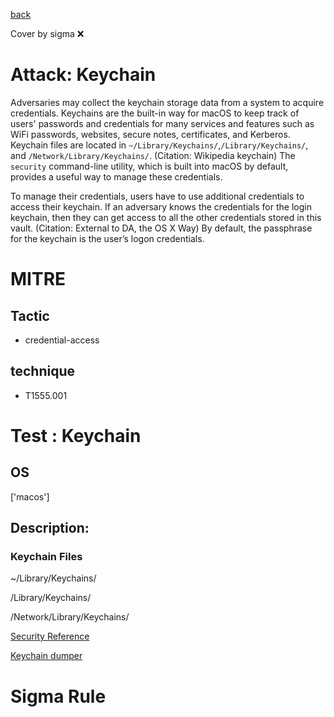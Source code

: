 [back](../index.md)

Cover by sigma :x: 

# Attack: Keychain

 Adversaries may collect the keychain storage data from a system to acquire credentials. Keychains are the built-in way for macOS to keep track of users' passwords and credentials for many services and features such as WiFi passwords, websites, secure notes, certificates, and Kerberos. Keychain files are located in <code>~/Library/Keychains/</code>,<code>/Library/Keychains/</code>, and <code>/Network/Library/Keychains/</code>. (Citation: Wikipedia keychain) The <code>security</code> command-line utility, which is built into macOS by default, provides a useful way to manage these credentials.

To manage their credentials, users have to use additional credentials to access their keychain. If an adversary knows the credentials for the login keychain, then they can get access to all the other credentials stored in this vault. (Citation: External to DA, the OS X Way) By default, the passphrase for the keychain is the user’s logon credentials.

# MITRE
## Tactic
  - credential-access

## technique
  - T1555.001

# Test : Keychain

## OS

 ['macos']

## Description:

 ### Keychain Files

  ~/Library/Keychains/

  /Library/Keychains/

  /Network/Library/Keychains/

  [Security Reference](https://developer.apple.com/legacy/library/documentation/Darwin/Reference/ManPages/man1/security.1.html)

  [Keychain dumper](https://github.com/juuso/keychaindump)


# Sigma Rule
